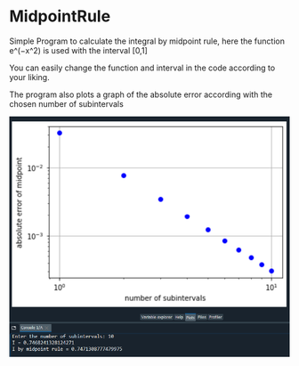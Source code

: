 # MidpointRule
Simple Program to calculate the integral by midpoint rule, here the function e^(−x^2) is used with the interval [0,1]

You can easily change the function and interval in the code according to your liking.

The program also plots a graph of the absolute error according with the chosen number of subintervals

![Graph example](https://github.com/carineallen/MidpointRule/blob/master/midpointRule.PNG)
